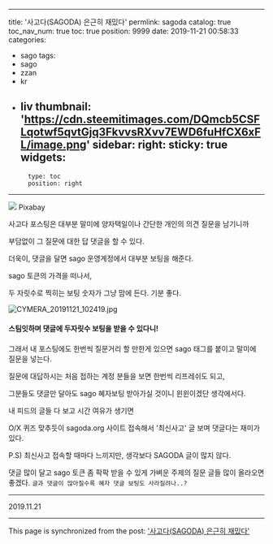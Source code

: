 
---
title: '사고다(SAGODA) 은근히 재밌다'
permlink: sagoda
catalog: true
toc_nav_num: true
toc: true
position: 9999
date: 2019-11-21 00:58:33
categories:
- sago
tags:
- sago
- zzan
- kr
- liv
thumbnail: 'https://cdn.steemitimages.com/DQmcb5CSFLqotwf5qvtGjq3FkvvsRXvv7EWD6fuHfCX6xFL/image.png'
sidebar:
    right:
        sticky: true
widgets:
    -
        type: toc
        position: right
---


![](https://cdn.steemitimages.com/DQmcb5CSFLqotwf5qvtGjq3FkvvsRXvv7EWD6fuHfCX6xFL/image.png)
Pixabay

사고다 포스팅은 대부분 말미에 양자택일이나 간단한 개인의 의견 질문을 남기니까

부담없이 그 질문에 대한 답 댓글을 할 수 있다.

더욱이, 댓글을 달면 sago 운영계정에서 대부분 보팅을 해준다.

sago 토큰의 가격을 떠나서,

두 자릿수로 찍히는 보팅 숫자가 그냥 맘에 든다.  기분 좋다.

![CYMERA_20191121_102419.jpg](https://cdn.steemitimages.com/DQmXExkbGG4BVWihYt8tHKrPugRbHs5E5PnzuvZpHgmbyir/CYMERA_20191121_102419.jpg)

#### 스팀잇하며 댓글에 두자릿수 보팅을 받을 수 있다니!
#### 

그래서 내 포스팅에도 한번씩 질문거리 할 만한게 있으면 sago 태그를 붙이고 말미에 질문을 넣는다.

질문에 대답하시는 처음 접하는 계정 분들을 보면 한번씩 리프레쉬도 되고,

그분들도 댓글만 달아도 sago 혜자보팅 받아가실 것이니 윈윈이겠단 생각에서다.

내 피드의 글들 다 보고 시간 여유가 생기면

O/X 퀴즈 맞추듯이 sagoda.org 사이트 접속해서 '최신사고' 글 보며 댓글다는 재미가 있다.

P.S)
최신사고 접속할 때마다 느끼지만, 생각보다 SAGODA 글이 많지 않다.

댓글 많이 달고 sago 토큰 좀 팍팍 받을 수 있게 가벼운 주제의 질문 글들 많이 올라오면 좋겠다.
`글과 댓글이 많아질수록 혜자 댓글 보팅도 사라질려나..?`

---

2019.11.21

- - -

This page is synchronized from the post: ['사고다(SAGODA) 은근히 재밌다'](https://steemit.com/@lucky2015/sagoda)
